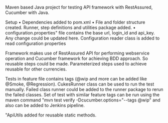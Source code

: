 Maven based Java project for testing API framework with RestAssured, Cucumber with Java.


Setup
•	Dependencies added to pom.xml
•	File and folder structure created. Runner, step definitions and utilities package added.
•	configuration.properties" file contains the base url, login_id and api_key. Any change could be updated here.
Configuration reader class is added to read configuration properties

Framework makes use of RestAssured API for performing webservice operation and Cucumber framework for achieving BDD approach. So reusable steps could be made. Parameterized steps used to achieve reusable for other currencies. 

Tests in feature file contains tags (@wip and more can be added like @Smoke, @Regression). CukesRunner class can be used to run the test manually. Failed class runner could be added to the runner package to rerun the failed classes. Set of test with similar feature tags can be run using the maven command "mvn test verify -Dcucumber.options="--tags @wip" and also can be added  to Jenkins pipeline.

"ApiUtils added for reusable static methods. 

